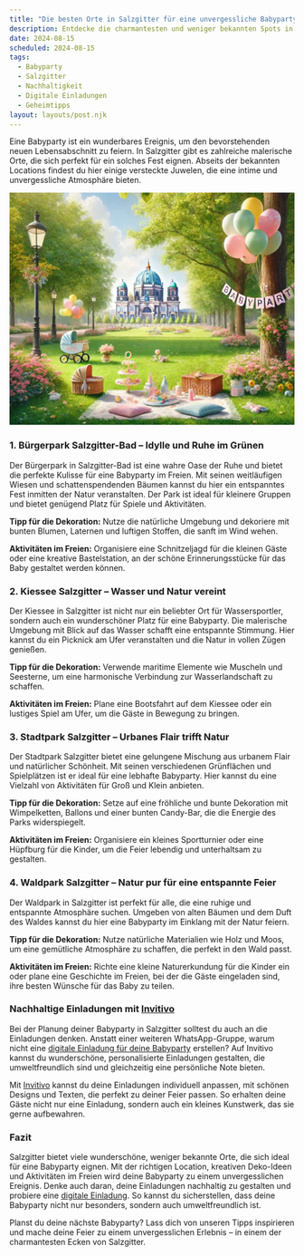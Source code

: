 ```yaml
---
title: "Die besten Orte in Salzgitter für eine unvergessliche Babyparty: Geheimtipps und kreative Ideen"
description: Entdecke die charmantesten und weniger bekannten Spots in Salzgitter für eine einzigartige Babyparty, inklusive nachhaltiger Dekorationstipps und personalisierten digitalen Einladungen.
date: 2024-08-15
scheduled: 2024-08-15
tags:
  - Babyparty
  - Salzgitter
  - Nachhaltigkeit
  - Digitale Einladungen
  - Geheimtipps
layout: layouts/post.njk
---
```


Eine Babyparty ist ein wunderbares Ereignis, um den bevorstehenden neuen Lebensabschnitt zu feiern. In Salzgitter gibt es zahlreiche malerische Orte, die sich perfekt für ein solches Fest eignen. Abseits der bekannten Locations findest du hier einige versteckte Juwelen, die eine intime und unvergessliche Atmosphäre bieten.

![Babyparty im Park](/img/picnic-park.webp)

### 1. **Bürgerpark Salzgitter-Bad – Idylle und Ruhe im Grünen**

Der Bürgerpark in Salzgitter-Bad ist eine wahre Oase der Ruhe und bietet die perfekte Kulisse für eine Babyparty im Freien. Mit seinen weitläufigen Wiesen und schattenspendenden Bäumen kannst du hier ein entspanntes Fest inmitten der Natur veranstalten. Der Park ist ideal für kleinere Gruppen und bietet genügend Platz für Spiele und Aktivitäten.

**Tipp für die Dekoration:** Nutze die natürliche Umgebung und dekoriere mit bunten Blumen, Laternen und luftigen Stoffen, die sanft im Wind wehen.

**Aktivitäten im Freien:** Organisiere eine Schnitzeljagd für die kleinen Gäste oder eine kreative Bastelstation, an der schöne Erinnerungsstücke für das Baby gestaltet werden können.

### 2. **Kiessee Salzgitter – Wasser und Natur vereint**

Der Kiessee in Salzgitter ist nicht nur ein beliebter Ort für Wassersportler, sondern auch ein wunderschöner Platz für eine Babyparty. Die malerische Umgebung mit Blick auf das Wasser schafft eine entspannte Stimmung. Hier kannst du ein Picknick am Ufer veranstalten und die Natur in vollen Zügen genießen.

**Tipp für die Dekoration:** Verwende maritime Elemente wie Muscheln und Seesterne, um eine harmonische Verbindung zur Wasserlandschaft zu schaffen.

**Aktivitäten im Freien:** Plane eine Bootsfahrt auf dem Kiessee oder ein lustiges Spiel am Ufer, um die Gäste in Bewegung zu bringen.

### 3. **Stadtpark Salzgitter – Urbanes Flair trifft Natur**

Der Stadtpark Salzgitter bietet eine gelungene Mischung aus urbanem Flair und natürlicher Schönheit. Mit seinen verschiedenen Grünflächen und Spielplätzen ist er ideal für eine lebhafte Babyparty. Hier kannst du eine Vielzahl von Aktivitäten für Groß und Klein anbieten.

**Tipp für die Dekoration:** Setze auf eine fröhliche und bunte Dekoration mit Wimpelketten, Ballons und einer bunten Candy-Bar, die die Energie des Parks widerspiegelt.

**Aktivitäten im Freien:** Organisiere ein kleines Sportturnier oder eine Hüpfburg für die Kinder, um die Feier lebendig und unterhaltsam zu gestalten.

### 4. **Waldpark Salzgitter – Natur pur für eine entspannte Feier**

Der Waldpark in Salzgitter ist perfekt für alle, die eine ruhige und entspannte Atmosphäre suchen. Umgeben von alten Bäumen und dem Duft des Waldes kannst du hier eine Babyparty im Einklang mit der Natur feiern.

**Tipp für die Dekoration:** Nutze natürliche Materialien wie Holz und Moos, um eine gemütliche Atmosphäre zu schaffen, die perfekt in den Wald passt.

**Aktivitäten im Freien:** Richte eine kleine Naturerkundung für die Kinder ein oder plane eine Geschichte im Freien, bei der die Gäste eingeladen sind, ihre besten Wünsche für das Baby zu teilen.

### **Nachhaltige Einladungen mit [Invitivo](https://invitivo.com/create)**

Bei der Planung deiner Babyparty in Salzgitter solltest du auch an die Einladungen denken. Anstatt einer weiteren WhatsApp-Gruppe, warum nicht eine [digitale Einladung für deine Babyparty](https://invitivo.com/) erstellen? Auf Invitivo kannst du wunderschöne, personalisierte Einladungen gestalten, die umweltfreundlich sind und gleichzeitig eine persönliche Note bieten. 

Mit [Invitivo](https://invitivo.com/) kannst du deine Einladungen individuell anpassen, mit schönen Designs und Texten, die perfekt zu deiner Feier passen. So erhalten deine Gäste nicht nur eine Einladung, sondern auch ein kleines Kunstwerk, das sie gerne aufbewahren.

### **Fazit**

Salzgitter bietet viele wunderschöne, weniger bekannte Orte, die sich ideal für eine Babyparty eignen. Mit der richtigen Location, kreativen Deko-Ideen und Aktivitäten im Freien wird deine Babyparty zu einem unvergesslichen Ereignis. Denke auch daran, deine Einladungen nachhaltig zu gestalten und probiere eine [digitale Einladung](https://invitivo.com). So kannst du sicherstellen, dass deine Babyparty nicht nur besonders, sondern auch umweltfreundlich ist.

Planst du deine nächste Babyparty? Lass dich von unseren Tipps inspirieren und mache deine Feier zu einem unvergesslichen Erlebnis – in einem der charmantesten Ecken von Salzgitter.
